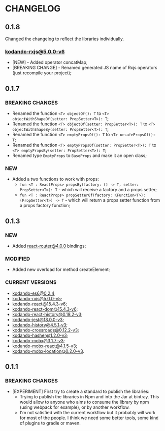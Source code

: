 # CHANGELOG

## 0.1.8

Changed the changelog to reflect the libraries individually.

### kodando-rxjs@5.0.0-v6

- [NEW] - Added operator concatMap;
- [BREAKING CHANGE] - Renamed generated JS name of Rxjs operators (just recompile your project);



## 0.1.7

### BREAKING CHANGES

* Renamed the function `<T> objectOf(): T` to `<T> objectWithShapeOf(setter: PropSetter<T>): T`;
* Renamed the function `<T> objectOf(setter: PropSetter<T>): T` to `<T> objectWithShapeBy(setter: PropSetter<T>): T`;
* Renamed the function `<T> emptyPropsOf(): T` to `<T> unsafePropsOf(): T`;
* Renamed the function `<T> emptyPropsOf(setter: PropSetter<T>): T` to `<T> emptyPropsBy(setter: PropSetter<T>): T`;
* Renamed type `EmptyProps` to `BaseProps` and make it an open class;

### NEW

* Added a two functions to work with props:
  * `fun <T : ReactProps> propsBy(factory: () -> T, setter: PropSetter<T>): T` - which will receive a factory and a props setter;
  * `fun <T : ReactProps> propSetterOf(factory: KFunction<T>): (PropSetter<T>) -> T` - which will return a props setter function from a props factory function;



## 0.1.3

### NEW

* Added react-router@4.0.0 bindings;

### MODIFIED

* Added new overload for method createElement;


### CURRENT VERSIONS

* kodando-es6@0.2.4;
* kodando-rxjs@5.0.0-v5;
* kodando-react@15.4.3-v6;
* kodando-react-dom@15.4.3-v6;
* kodando-react-history@0.18.2-v3;
* kodando-jest@18.0.0-v3;
* kodando-history@4.5.1-v3;
* kodando-crossroads@0.12.2-v3;
* kodando-hasher@1.2.0-v3;
* kodando-mobx@3.1.7-v3;
* kodando-mobx-react@4.1.5-v3;
* kodando-mobx-location@0.2.0-v3.


## 0.1.1

### BREAKING CHANGES

* [EXPERIMENT] First try to create a standard to publish the libraries:
    * Trying to publish the libraries in Npm and into the Jar at bintray.
      This would allow to anyone who aims to consume the library by npm (using webpack for example),
      or by another workflow.
    * I'm not satisfied with the current workflow but it probably will work for
      most of the people. I think we need some better tools, some kind of
      plugins to gradle or maven.
